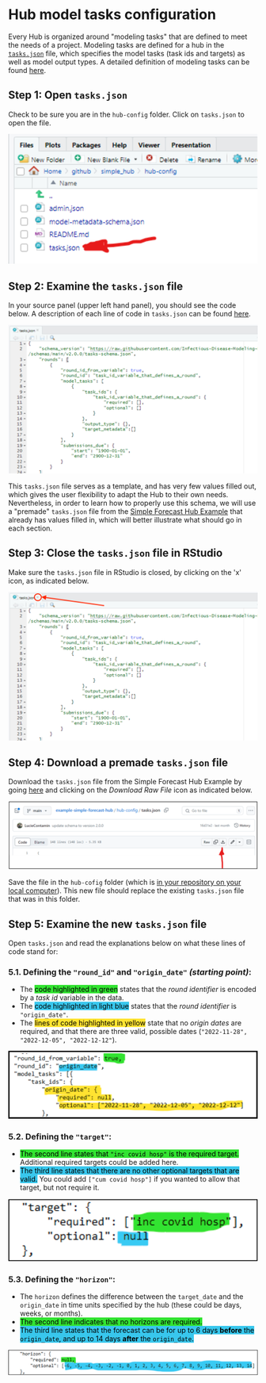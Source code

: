 # Hub model tasks configuration  

Every Hub is organized around "modeling tasks" that are defined to meet the needs of a project. Modeling tasks are defined for a hub in the [`tasks.json`](../user-guide/hub-config.md#model-tasks-tasks-json-interactive-schema) file, which specifies the model tasks (task ids and targets) as well as model output types. A detailed definition of modeling tasks can be found [here](../user-guide/tasks.md).  

## Step 1: Open `tasks.json`  

Check to be sure you are in  the `hub-config` folder. Click on `tasks.json` to open the file.  

![Screenshot of how to open tasks.json file in RStudio](../images/tasks_json.png)  

## Step 2: Examine the `tasks.json` file  

In your source panel (upper left hand panel), you should see the code below. A description of each line of code in `tasks.json` can be found [here](../user-guide/hub-config.md#model-tasks-tasks-json-interactive-schema).  

![Screenshot of how to open tasks.json file in RStudio](../images/tasks_schema_0.png)  

This `tasks.json` file serves as a template, and has very few values filled out, which gives the user flexibility to adapt the Hub to their own needs. Nevertheless, in order to learn how to properly use this schema, we will use a "premade" `tasks.json` file from the [Simple Forecast Hub Example](https://github.com/Infectious-Disease-Modeling-Hubs/example-simple-forecast-hub) that already has values filled in, which will better illustrate what should go in each section.  

## Step 3: Close the `tasks.json` file in RStudio  

Make sure the `tasks.json` file in RStudio is closed, by clicking on the 'x' icon, as indicated below.  

![Screenshot of how to close tasks.json file in RStudio](../images/tasks_close.png)  

## Step 4: Download a premade `tasks.json` file  

Download the `tasks.json` file from the Simple Forecast Hub Example by going [here](https://github.com/Infectious-Disease-Modeling-Hubs/example-simple-forecast-hub/blob/main/hub-config/tasks.json) and clicking on the *Download Raw File* icon as indicated below.  

![Screenshot of how to download a tasks.json file from GitHub](../images/tasks_download.png)  

Save the file in the `hub-cofig` folder (which is [in your repository on your local computer](getting-started.md#step-4-clone-your-repository)). This new file should replace the existing `tasks.json` file that was in this folder.  

## Step 5: Examine the new `tasks.json` file  

Open `tasks.json` and read the explanations below on what these lines of code stand for:  

### 5.1. Defining the `"round_id"` and `"origin_date"` *(starting point)*:  
- The <mark style="background-color: #32E331">code highlighted in green</mark> states that the *round identifier* is encoded by a *task id* variable in the data.  
- The <mark style="background-color: #38C7ED">code highlighted in light blue</mark> states that the *round identifier* is `"origin_date"`.  
- The <mark style="background-color: #FFE331">lines of code highlighted in yellow</mark> state that no *origin dates* are required, and that there are three valid, possible dates (`"2022-11-28", "2022-12-05", "2022-12-12"`).  

![Some of the initial lines of code in the tasks.json file](../images/tasks_schema_1.png)  

### 5.2. Defining the `"target"`:  
- <mark style="background-color: #32E331">The second line states that `"inc covid hosp"` is the required target.</mark> Additional required targets could be added here.  
- <mark style="background-color: #38C7ED">The third line states that there are no other optional targets that are valid.</mark> You could add `["cum covid hosp"]` if you wanted to allow that target, but not require it.

![Some lines of code in the tasks.json file](../images/tasks_schema_2.png)  

### 5.3. Defining the `"horizon"`:  
- The `horizon` defines the difference between the `target_date` and the `origin_date` in time units specified by the hub (these could be days, weeks, or months).
- <mark style="background-color: #32E331">The second line indicates that no horizons are required.</mark>  
- <mark style="background-color: #38C7ED">The third line states that the forecast can be for up to 6 days **before** the `origin_date`, and up to 14 days **after** the `origin_date`.</mark>  

![More lines of code in the tasks.json file](../images/tasks_schema_3.png)  

